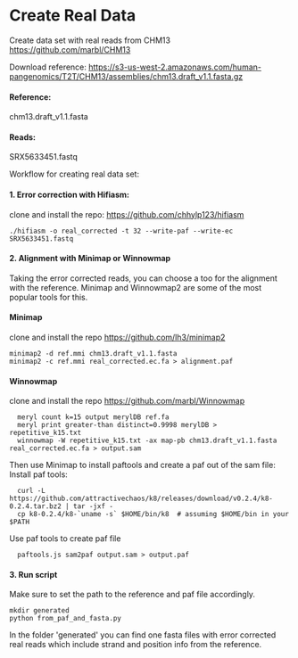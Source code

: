 # Create Real Data

Create data set with real reads from CHM13 https://github.com/marbl/CHM13

Download reference: 
https://s3-us-west-2.amazonaws.com/human-pangenomics/T2T/CHM13/assemblies/chm13.draft_v1.1.fasta.gz

#### Reference:
chm13.draft_v1.1.fasta
#### Reads:
SRX5633451.fastq

Workflow for creating real data set:
#### 1. Error correction with Hifiasm:
clone and install the repo: https://github.com/chhylp123/hifiasm
```
./hifiasm -o real_corrected -t 32 --write-paf --write-ec SRX5633451.fastq
```

#### 2. Alignment with Minimap or Winnowmap
Taking the error corrected reads, you can choose a too for the alignment with the reference. Minimap and Winnowmap2 are some of the most popular tools for this.

#### Minimap
clone and install the repo https://github.com/lh3/minimap2
```
minimap2 -d ref.mmi chm13.draft_v1.1.fasta
minimap2 -c ref.mmi real_corrected.ec.fa > alignment.paf
```
#### Winnowmap
clone and install the repo https://github.com/marbl/Winnowmap
```
  meryl count k=15 output merylDB ref.fa
  meryl print greater-than distinct=0.9998 merylDB > repetitive_k15.txt
  winnowmap -W repetitive_k15.txt -ax map-pb chm13.draft_v1.1.fasta real_corrected.ec.fa > output.sam
```
Then use Minimap to install paftools and create a paf out of the sam file:
Install paf tools:
```
  curl -L https://github.com/attractivechaos/k8/releases/download/v0.2.4/k8-0.2.4.tar.bz2 | tar -jxf -
  cp k8-0.2.4/k8-`uname -s` $HOME/bin/k8  # assuming $HOME/bin in your $PATH
```
Use paf tools to create paf file
```
  paftools.js sam2paf output.sam > output.paf
```

#### 3. Run script
Make sure to set the path to the reference and paf file accordingly.
```
mkdir generated
python from_paf_and_fasta.py
```

In the folder 'generated' you can find one fasta files with error corrected real reads which include strand and position info from the reference.
